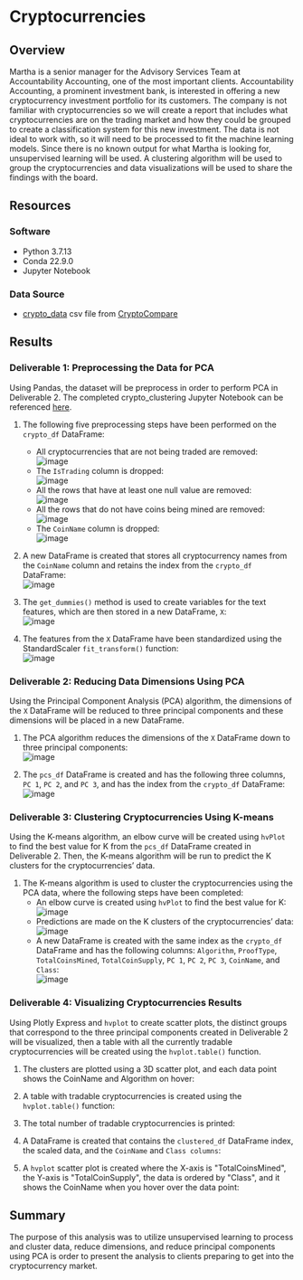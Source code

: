 # Cryptocurrencies

## Overview 
Martha is a senior manager for the Advisory Services Team at Accountability Accounting, one of the most important clients. Accountability Accounting, a prominent investment bank, is interested in offering a new cryptocurrency investment portfolio for its customers. The company is not familiar with cryptocurrencies so we will create a report that includes what cryptocurrencies are on the trading market and how they could be grouped to create a classification system for this new investment. The data is not ideal to work with, so it will need to be processed to fit the machine learning models. Since there is no known output for what Martha is looking for, unsupervised learning will be used. A clustering algorithm will be used to group the cryptocurrencies and data visualizations will be used to share the findings with the board.

## Resources
### Software
- Python 3.7.13
- Conda 22.9.0
- Jupyter Notebook

### Data Source 
-  [crypto_data]() csv file from [CryptoCompare](https://min-api.cryptocompare.com/data/all/coinlist)

## Results
### Deliverable 1: Preprocessing the Data for PCA 
Using Pandas, the dataset will be preprocess in order to perform PCA in Deliverable 2. The completed crypto_clustering Jupyter Notebook can be referenced [here]().

1. The following five preprocessing steps have been performed on the `crypto_df` DataFrame:
    - All cryptocurrencies that are not being traded are removed: <br /> ![image](https://user-images.githubusercontent.com/108038989/198919822-9abf2471-ae70-46ef-a03d-8a8a2b1f2925.png)
    - The `IsTrading` column is dropped: <br /> ![image](https://user-images.githubusercontent.com/108038989/198919914-be586ae8-cf4c-4cfd-8138-89ffcc4012c5.png) 
    - All the rows that have at least one null value are removed: <br /> ![image](https://user-images.githubusercontent.com/108038989/198919972-0ed12396-d1a2-4cbf-8020-8d005169dd8e.png)
    - All the rows that do not have coins being mined are removed: <br /> ![image](https://user-images.githubusercontent.com/108038989/198920020-b2f782ed-3641-4cf1-9024-4b6536b7af3b.png)
    - The `CoinName` column is dropped: <br /> ![image](https://user-images.githubusercontent.com/108038989/198920096-ccae2ef3-c32e-4169-aaf8-ce38350b72da.png)
    
2. A new DataFrame is created that stores all cryptocurrency names from the `CoinName` column and retains the index from the `crypto_df` DataFrame: <br /> ![image](https://user-images.githubusercontent.com/108038989/198920183-b1d28a81-aa2c-42bb-8fb8-5dde529b82ca.png)

3. The `get_dummies()` method is used to create variables for the text features, which are then stored in a new DataFrame, `X`: <br /> ![image](https://user-images.githubusercontent.com/108038989/198920228-f49e7dac-1952-4ebb-8dfe-ca12adf7e16d.png)

4. The features from the `X` DataFrame have been standardized using the StandardScaler `fit_transform()` function: <br /> ![image](https://user-images.githubusercontent.com/108038989/198920279-5a892b8b-2e39-4281-8839-ca1e811eb0f3.png)

### Deliverable 2: Reducing Data Dimensions Using PCA
Using the Principal Component Analysis (PCA) algorithm, the dimensions of the `X` DataFrame will be reduced to three principal components and these dimensions will be placed in a new DataFrame.

1. The PCA algorithm reduces the dimensions of the `X` DataFrame down to three principal components: <br /> ![image](https://user-images.githubusercontent.com/108038989/198921597-8a802f9e-f7f8-4c3e-b678-7ced2a5df22a.png)

2. The `pcs_df` DataFrame is created and has the following three columns, `PC 1`, `PC 2`, and `PC 3`, and has the index from the `crypto_df` DataFrame: <br /> ![image](https://user-images.githubusercontent.com/108038989/198921640-9d30985f-33e0-4ea2-b567-a2b4da425a83.png)

### Deliverable 3: Clustering Cryptocurrencies Using K-means
Using the K-means algorithm, an elbow curve will be created using `hvPlot` to find the best value for K from the `pcs_df` DataFrame created in Deliverable 2. Then, the K-means algorithm will be run to predict the K clusters for the cryptocurrencies’ data.

1. The K-means algorithm is used to cluster the cryptocurrencies using the PCA data, where the following steps have been completed:
    - An elbow curve is created using `hvPlot` to find the best value for K: <br /> ![image](https://user-images.githubusercontent.com/108038989/198923239-1a4db9f5-280e-4ed1-9a93-6fbdb67572e3.png)
    - Predictions are made on the K clusters of the cryptocurrencies’ data: <br /> ![image](https://user-images.githubusercontent.com/108038989/198925788-3f3dc789-e42b-4fa6-83b1-89cb0f437a94.png)
    - A new DataFrame is created with the same index as the `crypto_df` DataFrame and has the following columns: `Algorithm`, `ProofType`, `TotalCoinsMined`, `TotalCoinSupply`, `PC 1`, `PC 2`, `PC 3`, `CoinName`, and `Class`: <br /> ![image](https://user-images.githubusercontent.com/108038989/198925830-6e676cd0-431f-4b8e-9dee-d62cb607abb2.png)

### Deliverable 4: Visualizing Cryptocurrencies Results
Using Plotly Express and `hvplot` to create scatter plots, the distinct groups that correspond to the three principal components created in Deliverable 2 will be visualized, then a table with all the currently tradable cryptocurrencies will be created using the `hvplot.table()` function.

1. The clusters are plotted using a 3D scatter plot, and each data point shows the CoinName and Algorithm on hover:

2. A table with tradable cryptocurrencies is created using the `hvplot.table()` function:

3. The total number of tradable cryptocurrencies is printed:

4. A DataFrame is created that contains the `clustered_df` DataFrame index, the scaled data, and the `CoinName` and `Class columns`:

5. A `hvplot` scatter plot is created where the X-axis is "TotalCoinsMined", the Y-axis is "TotalCoinSupply", the data is ordered by "Class", and it shows the CoinName when you hover over the data point:



## Summary
The purpose of this analysis was to utilize unsupervised learning to process and cluster data, reduce dimensions, and reduce principal components using PCA is order to present the analysis to clients preparing to get into the cryptocurrency market.
